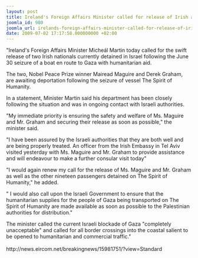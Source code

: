 ```yaml
---
layout: post
title: Ireland's Foreign Affairs Minister called for release of Irish activists detained
joomla_id: 980
joomla_url: irelands-foreign-affairs-minister-called-for-release-of-irish-activists-detained
date: 2009-07-02 17:17:58.000000000 +02:00
---
```

"Ireland's Foreign Affairs Minister Micheál Martin today called for the swift release of two Irish nationals currently detained in Israel following the June 30 seizure of a boat en route to Gaza with humanitarian aid.
<p>The two, Nobel Peace Prize winner Mairead Maguire and Derek Graham, are awaiting deportation following the seizure of vessel The Spirit of Humanity.</p>
<p>In a statement, Minister Martin said his department has been closely following the situation and was in ongoing contact with Israeli authorities.</p>
<p>

</p>
<p>"My immediate priority is ensuring the safety and welfare of Ms. Maguire and Mr. Graham and securing their release as soon as possible," the minister said.</p>
<p>"I have been assured by the Israeli authorities that they are both well and are being properly treated. An officer from the Irish Embassy in Tel Aviv visited yesterday with Ms. Maguire and Mr. Graham to provide assistance and will endeavour to make a further consular visit today"</p>
<p>"I would again renew my call for the release of Ms. Maguire and Mr. Graham as well as the other nineteen passengers detained on The Spirit of Humanity," he added.</p>
<p>" I would also call upon the Israeli Government to ensure that the humanitarian supplies for the people of Gaza being transported on The Spirit of Humanity are made available as soon as possible to the Palestinian authorities for distribution."</p>
<p>The minister called the current Israeli blockade of Gaza "completely unacceptable" and called for all border crossings into the coastal salient to be opened to humanitarian and commercial traffic."<br /> <br /> http://news.eircom.net/breakingnews/15981751/?view=Standard</p>
